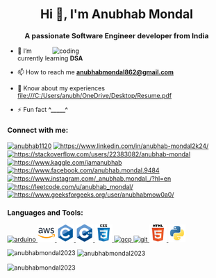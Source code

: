 <h1 align="center">Hi 👋, I'm Anubhab Mondal</h1>
<h3 align="center">A passionate Software Engineer developer from India</h3>

<img align="right" alt="coding" width="400" src="https://user-images.githubusercontent.com/55389276/140866485-8fb1c876-9a8f-4d6a-98dc-08c4981eaf70.gif">

- 🌱 I’m currently learning **DSA**

- 📫 How to reach me **anubhabmondal862@gmail.com**

- 📄 Know about my experiences [file:///C:/Users/anubh/OneDrive/Desktop/Resume.pdf](file:///C:/Users/anubh/OneDrive/Desktop/Resume.pdf)

- ⚡ Fun fact **^_____^**

<h3 align="left">Connect with me:</h3>
<p align="left">
<a href="https://twitter.com/anubhab1120" target="blank"><img align="center" src="https://raw.githubusercontent.com/rahuldkjain/github-profile-readme-generator/master/src/images/icons/Social/twitter.svg" alt="anubhab1120" height="30" width="40" /></a>
<a href="https://linkedin.com/in/https://www.linkedin.com/in/anubhab-mondal2k24/" target="blank"><img align="center" src="https://raw.githubusercontent.com/rahuldkjain/github-profile-readme-generator/master/src/images/icons/Social/linked-in-alt.svg" alt="https://www.linkedin.com/in/anubhab-mondal2k24/" height="30" width="40" /></a>
<a href="https://stackoverflow.com/users/https://stackoverflow.com/users/22383082/anubhab-mondal" target="blank"><img align="center" src="https://raw.githubusercontent.com/rahuldkjain/github-profile-readme-generator/master/src/images/icons/Social/stack-overflow.svg" alt="https://stackoverflow.com/users/22383082/anubhab-mondal" height="30" width="40" /></a>
<a href="https://kaggle.com/https://www.kaggle.com/iamanubhab" target="blank"><img align="center" src="https://raw.githubusercontent.com/rahuldkjain/github-profile-readme-generator/master/src/images/icons/Social/kaggle.svg" alt="https://www.kaggle.com/iamanubhab" height="30" width="40" /></a>
<a href="https://fb.com/https://www.facebook.com/anubhab.mondal.9484" target="blank"><img align="center" src="https://raw.githubusercontent.com/rahuldkjain/github-profile-readme-generator/master/src/images/icons/Social/facebook.svg" alt="https://www.facebook.com/anubhab.mondal.9484" height="30" width="40" /></a>
<a href="https://instagram.com/https://www.instagram.com/_anubhab.mondal_/?hl=en" target="blank"><img align="center" src="https://raw.githubusercontent.com/rahuldkjain/github-profile-readme-generator/master/src/images/icons/Social/instagram.svg" alt="https://www.instagram.com/_anubhab.mondal_/?hl=en" height="30" width="40" /></a>
<a href="https://www.leetcode.com/https://leetcode.com/u/anubhab_mondal/" target="blank"><img align="center" src="https://raw.githubusercontent.com/rahuldkjain/github-profile-readme-generator/master/src/images/icons/Social/leet-code.svg" alt="https://leetcode.com/u/anubhab_mondal/" height="30" width="40" /></a>
<a href="https://auth.geeksforgeeks.org/user/https://www.geeksforgeeks.org/user/anubhabmow0a0/" target="blank"><img align="center" src="https://raw.githubusercontent.com/rahuldkjain/github-profile-readme-generator/master/src/images/icons/Social/geeks-for-geeks.svg" alt="https://www.geeksforgeeks.org/user/anubhabmow0a0/" height="30" width="40" /></a>
</p>

<h3 align="left">Languages and Tools:</h3>
<p align="left"> <a href="https://www.arduino.cc/" target="_blank" rel="noreferrer"> <img src="https://cdn.worldvectorlogo.com/logos/arduino-1.svg" alt="arduino" width="40" height="40"/> </a> <a href="https://aws.amazon.com" target="_blank" rel="noreferrer"> <img src="https://raw.githubusercontent.com/devicons/devicon/master/icons/amazonwebservices/amazonwebservices-original-wordmark.svg" alt="aws" width="40" height="40"/> </a> <a href="https://www.cprogramming.com/" target="_blank" rel="noreferrer"> <img src="https://raw.githubusercontent.com/devicons/devicon/master/icons/c/c-original.svg" alt="c" width="40" height="40"/> </a> <a href="https://www.w3schools.com/cpp/" target="_blank" rel="noreferrer"> <img src="https://raw.githubusercontent.com/devicons/devicon/master/icons/cplusplus/cplusplus-original.svg" alt="cplusplus" width="40" height="40"/> </a> <a href="https://www.w3schools.com/css/" target="_blank" rel="noreferrer"> <img src="https://raw.githubusercontent.com/devicons/devicon/master/icons/css3/css3-original-wordmark.svg" alt="css3" width="40" height="40"/> </a> <a href="https://cloud.google.com" target="_blank" rel="noreferrer"> <img src="https://www.vectorlogo.zone/logos/google_cloud/google_cloud-icon.svg" alt="gcp" width="40" height="40"/> </a> <a href="https://git-scm.com/" target="_blank" rel="noreferrer"> <img src="https://www.vectorlogo.zone/logos/git-scm/git-scm-icon.svg" alt="git" width="40" height="40"/> </a> <a href="https://www.w3.org/html/" target="_blank" rel="noreferrer"> <img src="https://raw.githubusercontent.com/devicons/devicon/master/icons/html5/html5-original-wordmark.svg" alt="html5" width="40" height="40"/> </a> <a href="https://www.python.org" target="_blank" rel="noreferrer"> <img src="https://raw.githubusercontent.com/devicons/devicon/master/icons/python/python-original.svg" alt="python" width="40" height="40"/> </a> </p>

<p><img align="left" src="https://github-readme-stats.vercel.app/api/top-langs?username=anubhabmondal2023&show_icons=true&locale=en&layout=compact" alt="anubhabmondal2023" /></p>

<p>&nbsp;<img align="center" src="https://github-readme-stats.vercel.app/api?username=anubhabmondal2023&show_icons=true&locale=en" alt="anubhabmondal2023" /></p>

<p><img align="center" src="https://github-readme-streak-stats.herokuapp.com/?user=anubhabmondal2023&" alt="anubhabmondal2023" /></p>


